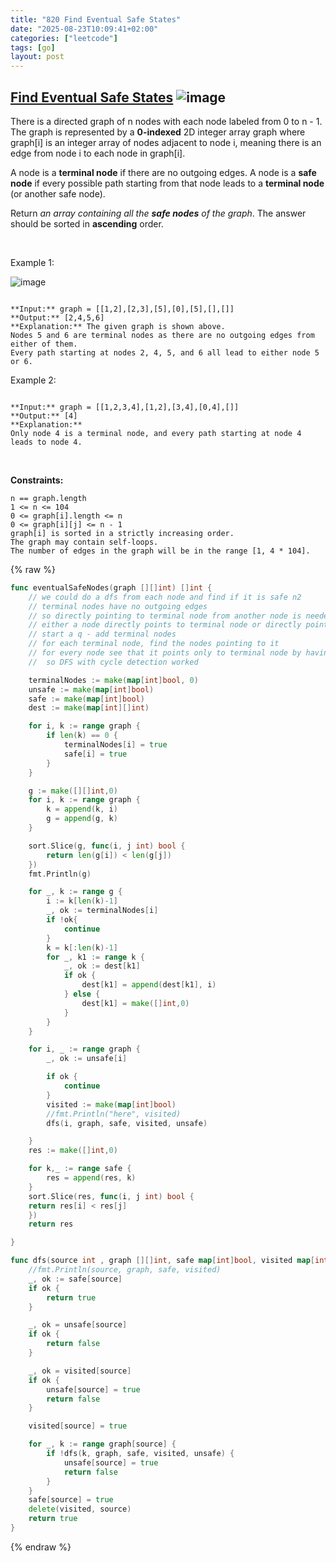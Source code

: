 ```yaml
---
title: "820 Find Eventual Safe States"
date: "2025-08-23T10:09:41+02:00"
categories: ["leetcode"]
tags: [go]
layout: post
---
```


## [Find Eventual Safe States](https://leetcode.com/problems/find-eventual-safe-states) ![image](https://img.shields.io/badge/Difficulty-Medium-orange)

There is a directed graph of n nodes with each node labeled from 0 to n - 1. The graph is represented by a **0-indexed** 2D integer array graph where graph[i] is an integer array of nodes adjacent to node i, meaning there is an edge from node i to each node in graph[i].

A node is a **terminal node** if there are no outgoing edges. A node is a **safe node** if every possible path starting from that node leads to a **terminal node** (or another safe node).

Return *an array containing all the **safe nodes** of the graph*. The answer should be sorted in **ascending** order.

 

Example 1:

![image](https://s3-lc-upload.s3.amazonaws.com/uploads/2018/03/17/picture1.png)
```

**Input:** graph = [[1,2],[2,3],[5],[0],[5],[],[]]
**Output:** [2,4,5,6]
**Explanation:** The given graph is shown above.
Nodes 5 and 6 are terminal nodes as there are no outgoing edges from either of them.
Every path starting at nodes 2, 4, 5, and 6 all lead to either node 5 or 6.
```

Example 2:

```

**Input:** graph = [[1,2,3,4],[1,2],[3,4],[0,4],[]]
**Output:** [4]
**Explanation:**
Only node 4 is a terminal node, and every path starting at node 4 leads to node 4.

```

 

**Constraints:**

	n == graph.length
	1 <= n <= 104
	0 <= graph[i].length <= n
	0 <= graph[i][j] <= n - 1
	graph[i] is sorted in a strictly increasing order.
	The graph may contain self-loops.
	The number of edges in the graph will be in the range [1, 4 * 104].

{% raw %}
```go
func eventualSafeNodes(graph [][]int) []int {
    // we could do a dfs from each node and find if it is safe n2
    // terminal nodes have no outgoing edges
    // so directly pointing to terminal node from another node is needed for this work 
    // either a node directly points to terminal node or directly points to another node which points to terminal (all edges)
    // start a q - add terminal nodes
    // for each terminal node, find the nodes pointing to it 
    // for every node see that it points only to terminal node by having the entry of terminal nodes in a map
    //  so DFS with cycle detection worked 

    terminalNodes := make(map[int]bool, 0)
    unsafe := make(map[int]bool)
    safe := make(map[int]bool)
    dest := make(map[int][]int)

    for i, k := range graph {
        if len(k) == 0 {
            terminalNodes[i] = true
            safe[i] = true
        }
    }

    g := make([][]int,0)
    for i, k := range graph {
        k = append(k, i)
        g = append(g, k)
    }

    sort.Slice(g, func(i, j int) bool {
        return len(g[i]) < len(g[j])
    })
    fmt.Println(g)

    for _, k := range g {
        i := k[len(k)-1]
        _, ok := terminalNodes[i]
        if !ok{
            continue
        }
        k = k[:len(k)-1]
        for _, k1 := range k {
            _, ok := dest[k1]
            if ok {
                dest[k1] = append(dest[k1], i)
            } else {
                dest[k1] = make([]int,0)
            }
        }
    }

    for i, _ := range graph {
        _, ok := unsafe[i]

        if ok {
            continue
        }
        visited := make(map[int]bool)
        //fmt.Println("here", visited)
        dfs(i, graph, safe, visited, unsafe)

    }
    res := make([]int,0)

    for k,_ := range safe {
        res = append(res, k)
    }
    sort.Slice(res, func(i, j int) bool {
    return res[i] < res[j]
    })
    return res

}

func dfs(source int , graph [][]int, safe map[int]bool, visited map[int]bool, unsafe map[int]bool ) bool {
    //fmt.Println(source, graph, safe, visited)
    _, ok := safe[source]
    if ok {
        return true
    }

    _, ok = unsafe[source]
    if ok {
        return false
    }

    _, ok = visited[source]
    if ok {
        unsafe[source] = true
        return false
    }

    visited[source] = true

    for _, k := range graph[source] {
        if !dfs(k, graph, safe, visited, unsafe) {
            unsafe[source] = true 
            return false
        }
    }
    safe[source] = true
    delete(visited, source)
    return true
}
```
{% endraw %}
